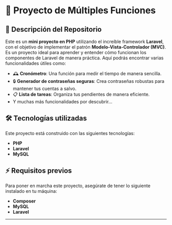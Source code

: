 # 🚀 Proyecto de Múltiples Funciones

## 📌 Descripción del Repositorio

Este es un **mini proyecto en PHP** utilizando el increíble framework **Laravel**, con el objetivo de implementar el patrón **Modelo-Vista-Controlador (MVC)**. Es un proyecto ideal para aprender y entender cómo funcionan los componentes de Laravel de manera práctica. Aquí podrás encontrar varias funcionalidades útiles como:

- 🕰️ **Cronómetro**: Una función para medir el tiempo de manera sencilla.
- 🔒 **Generador de contraseñas seguras**: Crea contraseñas robustas para mantener tus cuentas a salvo.
- 📋 **Lista de tareas**: Organiza tus pendientes de manera eficiente.
- Y muchas más funcionalidades por descubrir...


## 🛠️ Tecnologías utilizadas

Este proyecto está construido con las siguientes tecnologías:

- **PHP**
- **Laravel**
- **MySQL**

## ⚡ Requisitos previos

Para poner en marcha este proyecto, asegúrate de tener lo siguiente instalado en tu máquina:

- **Composer**
- **MySQL**
- **Laravel**

---
